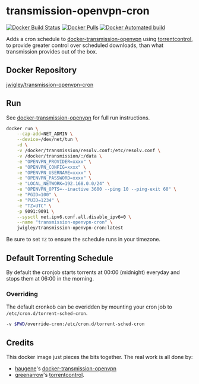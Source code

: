 # transmission-openvpn-cron

[![Docker Build Status](https://img.shields.io/docker/build/jwigley/transmission-openvpn-cron.svg)](https://hub.docker.com/r/jwigley/transmission-openvpn-cron/)
[![Docker Pulls](https://img.shields.io/docker/pulls/jwigley/transmission-openvpn-cron.svg)](https://hub.docker.com/r/jwigley/transmission-openvpn-cron/)
[![Docker Automated build](https://img.shields.io/docker/automated/jwigley/transmission-openvpn-cron.svg)](https://hub.docker.com/r/jwigley/transmission-openvpn-cron/)

Adds a cron schedule to [docker-transmission-openvpn](https://github.com/haugene/docker-transmission-openvpn) using 
[torrentcontrol](https://gist.github.com/greenarrow/642874), to provide greater control over scheduled downloads,
 than what transmission provides out of the box.

## Docker Repository

[jwigley/transmission-openvpn-cron](https://hub.docker.com/r/jwigley/transmission-openvpn-cron)

## Run

See [docker-transmission-openvpn](https://github.com/haugene/docker-transmission-openvpn) for full run instructions.

```bash
docker run \
    --cap-add=NET_ADMIN \
    --device=/dev/net/tun \
    -d \
    -v /docker/transmission/resolv.conf:/etc/resolv.conf \
    -v /docker/transmission/:/data \
    -e "OPENVPN_PROVIDER=xxxx" \
    -e "OPENVPN_CONFIG=xxxx" \
    -e "OPENVPN_USERNAME=xxxx" \
    -e "OPENVPN_PASSWORD=xxxx" \
    -e "LOCAL_NETWORK=192.168.0.0/24" \
    -e "OPENVPN_OPTS=--inactive 3600 --ping 10 --ping-exit 60" \
    -e "PGID=100" \
    -e "PUID=1234" \
    -e "TZ=UTC" \
    -p 9091:9091 \
    --sysctl net.ipv6.conf.all.disable_ipv6=0 \
    --name "transmission-openvpn-cron" \
    jwigley/transmission-openvpn-cron:latest
```

Be sure to set `TZ` to ensure the schedule runs in your timezone.

## Default Torrenting Schedule

By default the cronjob starts torrents at 00:00 (midnight) everyday and stops them at 06:00 in the morning.

### Overriding

The default cronkob can be overidden by mounting your cron job to `/etc/cron.d/torrent-sched-cron`.

```bash
-v $PWD/override-cron:/etc/cron.d/torrent-sched-cron
```

## Credits

This docker image just pieces the bits together. The real work is all done by:
  - [haugene](https://github.com/haugene)'s [docker-transmission-openvpn](https://github.com/haugene/docker-transmission-openvpn)
  - [greenarrow](https://github.com/greenarrow)'s [torrentcontrol](https://gist.github.com/greenarrow/642874).
